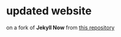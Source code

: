 # updated website

on a fork of **Jekyll Now** from [this repository](https://github.com/barryclark/jekyll-now)



